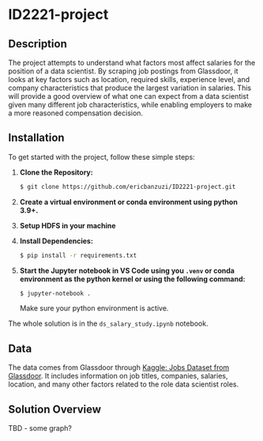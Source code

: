# ID2221-project


## Description
The project attempts to understand what factors most affect salaries for the position of a data scientist. By scraping job postings from Glassdoor, it looks at key factors such as location, required skills, experience level, and company characteristics that produce the largest variation in salaries. This will provide a good overview of what one can expect from a data scientist given many different job characteristics, while enabling employers to make a more reasoned compensation decision. 

## Installation

To get started with the project, follow these simple steps:

1. **Clone the Repository:**

    ```bash
    $ git clone https://github.com/ericbanzuzi/ID2221-project.git
    ```

2. **Create a virtual environment or conda environment using python 3.9+.**

3. **Setup HDFS in your machine**

4. **Install Dependencies:**

   ```bash
   $ pip install -r requirements.txt
   ```

5. **Start the Jupyter notebook in VS Code using you `.venv` or conda environment as the python kernel or using the following command:**

   ```bash
   $ jupyter-notebook .
   ```

   Make sure your python environment is active.

The whole solution is in the `ds_salary_study.ipynb` notebook. 

## Data
The data  comes from Glassdoor through [Kaggle: Jobs Dataset from Glassdoor](https://www.kaggle.com/datasets/thedevastator/jobs-dataset-from-glassdoor). It includes information on job titles, companies, salaries, location, and many other factors related to the role data scientist roles. 


## Solution Overview

TBD - some graph?

